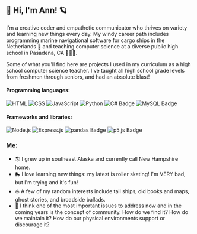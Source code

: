 ## :star2: Hi, I'm Ann! :ringed_planet:

I'm a creative coder and empathetic communicator who thrives on variety and learning new things every day. My windy career path includes programming marine navigational software for cargo ships in the Netherlands :ship: and teaching computer science at a diverse public high school in Pasadena, CA 👩🏻‍🏫.

Some of what you'll find here are projects I used in my curriculum as a high school computer science teacher. I've taught all high school grade levels from freshmen through seniors, and had an absolute blast!

#### Programming languages:
<p>
    <img alt="HTML" src="https://img.shields.io/badge/HTML-E34F26.svg?logo=html5&logoColor=white">
    <img alt="CSS" src="https://img.shields.io/badge/CSS-1572B6.svg?logo=css3&logoColor=white">
    <img alt="JavaScript" src="https://img.shields.io/badge/JavaScript-F7DF1E.svg?logo=javascript&logoColor=black">
    <img alt="Python" src="https://img.shields.io/badge/Python-14354C.svg?logo=python&logoColor=white">
    <img src="https://img.shields.io/badge/C%23-512BD4?logo=csharp&logoColor=fff&style=flat" alt="C# Badge">
    <img src="https://img.shields.io/badge/MySQL-4479A1?logo=mysql&logoColor=fff&style=flat" alt="MySQL Badge">
</p>

#### Frameworks and libraries:
<p>
    <img alt="Node.js" src="https://img.shields.io/badge/Node.js-43853D.svg?logo=node.js&logoColor=white">
    <img alt="Express.js" src="https://img.shields.io/badge/Express.js-404d59.svg?logo=express&logoColor=white">
    <img src="https://img.shields.io/badge/Pandas-150458.svg?logo=pandas&logoColor=white" alt="pandas Badge">
    <img src="https://img.shields.io/badge/p5.js-ED225D?logo=p5dotjs&logoColor=fff&style=flat" alt="p5.js Badge">
</p>

### Me:
- :earth_americas: I grew up in southeast Alaska and currently call New Hampshire home.
- :roller_skate: I love learning new things: my latest is roller skating! I'm VERY bad, but I'm trying and it's fun!
- :sailboat: A few of my random interests include tall ships, old books and maps, ghost stories, and broadside ballads.
- :busts_in_silhouette: I think one of the most important issues to address now and in the coming years is the concept of community. How do we find it? How do we maintain it? How do our physical environments support or discourage it?
